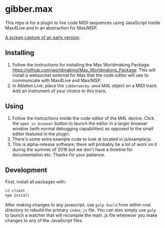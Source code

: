# gibber.max

This repo is for a plugin to live code MIDI sequences using JavaScript inside Max4Live and in an abstraction for Max/MSP.

[A screen capture of an early version](https://vimeo.com/162157104).

## Installing

1. Follow the instructions for installing the Max Worldmaking Package: https://github.com/worldmaking/Max_Worldmaking_Package. This will install a websocket external for Max that the code editor will use to communicate with Max4Live and Max/MSP.
2. In Ableton Live, place the `jibberwocky.amxd` M4L object on a MIDI track. Add an instrument of your choice to this track.

## Using
1. Follow the instructions inside the code editor of the M4L device. Click the `open in browser` button to launch the editor in a larger browser window (with normal debugging capabilities) as opposed to the small editor featured in the plugin.
2. There's some extra example code to look at located in js/example/js.
3. This is alpha-release software; there will probably be a lot of work on it during the summer of 2016 but we don't have a timeline for documentation etc. Thanks for your patience.

## Development

First, install all packages with: 

```bash
cd client
npm install
```

After making changes to any javascript, use `gulp build` from within root directory to rebuild the primary `index.js` file. You can also simply use `gulp` to launch a watcher that will recompile the main .js file whenever you make changes to any of the JavaScript files.

